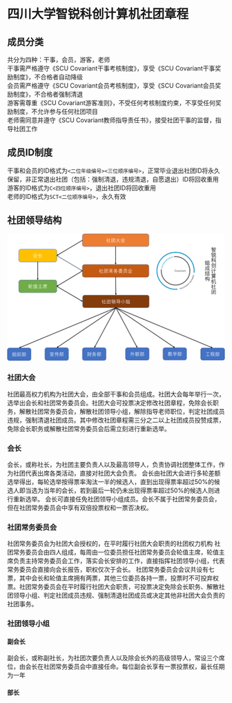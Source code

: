 # 四川大学智锐科创计算机社团章程
## 成员分类
共分为四种：干事，会员，游客，老师  
干事需严格遵守《SCU Covariant干事考核制度》，享受《SCU Covariant干事奖励制度》，不合格者自动降级  
会员需严格遵守《SCU Covariant会员考核制度》，享受《SCU Covariant会员奖励制度》，不合格者强制清退  
游客需尊重《SCU Covariant游客准则》，不受任何考核制度约束，不享受任何奖励制度，不允许参与任何社团项目  
老师需同意并遵守《SCU Covariant教师指导责任书》，接受社团干事的监督，指导社团工作  
## 成员ID制度
干事和会员的ID格式为`<二位年级编号><三位顺序编号>`，正常毕业退出社团ID将永久保留，非正常退出社团（包括：强制清退，违规清退，自愿退出）ID将回收重用  
游客的ID格式为`C<四位顺序编号>`，退出社团ID将回收重用  
老师的ID格式为`SCT<二位顺序编号>`，永久有效  
## 社团领导结构
![](https://github.com/scu-covariant/regulations/blob/master/leading_structure.png)
### 社团大会
社团最高权力机构为社团大会，由全部干事和会员组成。社团大会每年举行一次，选举出会长和社团常务委员会。社团大会可投票决定修改社团章程，免除会长职务，解散社团常务委员会，解散社团领导小组，解除指导老师职位，判定社团成员违规，强制清退社团成员。其中修改社团章程需三分之二以上社团成员投赞成票，免除会长职务或解散社团常务委员会后需立刻进行重新选举。
### 会长
会长，或称社长，为社团主要负责人以及最高领导人，负责协调社团整体工作，作为社团代表出席各类活动，直接对社团大会负责。
会长由社团大会进行多轮差额选举得出，每轮选举按得票率淘汰一半的候选人，直到出现得票率超过50%的候选人即当选为当年的会长，若到最后一轮仍未出现得票率超过50%的候选人则进行重新选举。
会长可直接任免社团领导小组成员。会长不属于社团常务委员会，但在社团常务委员会中享有双倍投票权和一票否决权。
### 社团常务委员会
社团常务委员会为社团大会授权的，在平时履行社团大会职责的社团权力机构
社团常务委员会由四人组成，每周由一位委员担任社团常务委员会轮值主席，轮值主席负责主持常务委员会工作，落实会长安排的工作，直接指挥社团领导小组，代表常务委员会直接向会长报告，职权仅次于会长。
社团常务委员会会议共设有七票，其中会长和轮值主席拥有两票，其他三位委员各持一票，投票时不可投弃权票。社团常务委员会在平时履行社团大会职责，可投票决定免除会长职务、解散社团领导小组、判定社团成员违规、强制清退社团成员或决定其他非社团大会负责的社团事务。
### 社团领导小组
#### 副会长
副会长，或称副社长，为社团次要负责人以及除会长外的高级领导人，常设三个席位，由会长在社团常务委员会中直接任命。每位副会长享有一票投票权，最长任期为一年
#### 部长